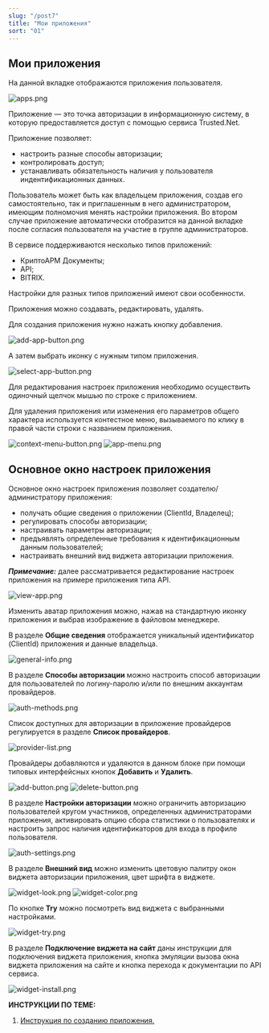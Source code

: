 ```yaml
---
slug: "/post7"
title: "Мои приложения"
sort: "01"
---
```


## Мои приложения
	
На данной вкладке отображаются приложения пользователя.

![apps.png](./images/apps.png "Вкладка Мои приложения") 

Приложение — это точка авторизации в информационную систему, в которую предоставляется доступ с помощью сервиса Trusted.Net.

Приложение позволяет:  
- настроить разные способы авторизации;
- контролировать доступ;
- устанавливать обязательность наличия у пользователя индентификационных данных.

Пользователь может быть как владельцем приложения, создав его самостоятельно, так и приглашенным в него администратором, имеющим полномочия менять настройки приложения. Во втором случае приложение автоматически отобразится на данной вкладке после согласия пользователя на участие в группе администраторов.

В сервисе поддерживаются несколько типов приложений:  
- КриптоАРМ Документы;
- API;
- BITRIX. 
  
Настройки для разных типов приложений имеют свои особенности.

Приложения можно создавать, редактировать, удалять.

Для создания приложения нужно нажать кнопку добавления. 

![add-app-button.png](./images/add-app-button.png "Кнопка добавления приложения") 

А затем выбрать иконку с нужным типом приложения. 

![select-app-button.png](./images/select-app-button.png "Кнопка выбора типа приложения")

Для редактирования настроек приложения необходимо осуществить одиночный щелчок мышью по строке с приложением. 

Для удаления приложения или изменения его параметров общего характера используется контестное меню, вызываемого по клику в правой части строки с названием приложения.

![context-menu-button.png](./images/context-menu-button.png "Кнопка вызова контекстного меню действий для приложения") ![app-menu.png](./images/app-menu.png "Меню действий с приложением")


## Основное окно настроек приложения

Основное окно настроек приложения позволяет создателю/администратору приложения:

- получать общие сведения о приложении (ClientId, Владелец);
- регулировать способы авторизации;
- настраивать параметры авторизации;
- предъявлять определенные требования к идентификационным данным пользователей;
- настраивать внешний вид виджета авторизации приложения.

***Примечание:*** далее рассматривается редактирование настроек приложения на примере приложения типа API.

![view-app.png](./images/view-app.png "Основное окно настроек приложения")

Изменить аватар приложения можно, нажав на стандартную иконку приложения и выбрав изображение в файловом менеджере.

В разделе **Общие сведения** отображается уникальный идентификатор (ClientId) приложения и данные владельца. 

![general-info.png](./images/general-info.png "Блок Общие сведения")

В разделе **Способы авторизации** можно настроить способ авторизации для пользователей по логину-паролю и/или по внешним аккаунтам провайдеров.

![auth-methods.png](./images/auth-methods.png "Блок Способы авторизации") 

Список доступных для авторизации в приложение провайдеров регулируется в разделе **Список провайдеров**.

![provider-list.png](./images/provider-list.png "Блок Список провайдеров")

Провайдеры добавляются и удаляются в данном блоке при помощи типовых интерфейсных кнопок **Добавить** и **Удалить**.

![add-button.png](./images/add-button.png "Кнопка Добавить") ![delete-button.png](./images/delete-button.png "Кнопка Удалить")

В разделе **Настройки авторизации** можно ограничить авторизацию пользователей кругом участников, определенных администраторами приложения, активировать опцию сбора статистики о пользователях и настроить запрос наличия идентификаторов для входа в профиле пользователя.

![auth-settings.png](./images/auth-settings.png "Блок Настройки авторизации")

В разделе **Внешний вид**  можно изменить цветовую палитру окон виджета авторизации приложения, цвет шрифта в виджете.

 ![widget-look.png](./images/widget-look.png "Блок Внешний вид виджета приложения")	
 ![widget-color.png](./images/widget-color.png "Окно выбора цветовой схемы виджета")


По кнопке **Try** можно посмотреть вид виджета с выбранными настройками.

![widget-try.png](./images/widget-try.png "Просмотр вида виджета")

В разделе **Подключение виджета на сайт** даны инструкции для подключения виджета приложения, кнопка эмуляции вызова окна виджета приложения на сайте и кнопка перехода к документации по API сервиса.

![widget-install.png](./images/widget-install.png "Блок Подключение виджета на сайт")  

**ИНСТРУКЦИИ ПО ТЕМЕ:**

1. [Инструкция по созданию приложения.](https://docs.trusted.plus/04-v1.5/8-instructions/create-app)  
